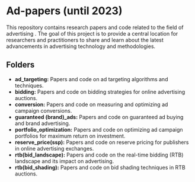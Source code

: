 # Ad-papers (until 2023)

This repository contains research papers and code related to the field of advertising . The goal of this project is to provide a central location for researchers and practitioners to share and learn about the latest advancements in advertising technology and methodologies.

## Folders

- **ad_targeting:** Papers and code on ad targeting algorithms and techniques.
- **bidding:** Papers and code on bidding strategies for online advertising auctions.
- **conversion:** Papers and code on measuring and optimizing ad campaign conversions.
- **guaranteed (brand)_ads:** Papers and code on guaranteed ad buying and brand advertising.
- **portfolio_optimization:** Papers and code on optimizing ad campaign portfolios for maximum return on investment.
- **reserve_price(ssp):** Papers and code on reserve pricing for publishers in online advertising exchanges.
- **rtb(bid_landscape):** Papers and code on the real-time bidding (RTB) landscape and its impact on advertising.
- **rtb(bid_shading):** Papers and code on bid shading techniques in RTB auctions.
